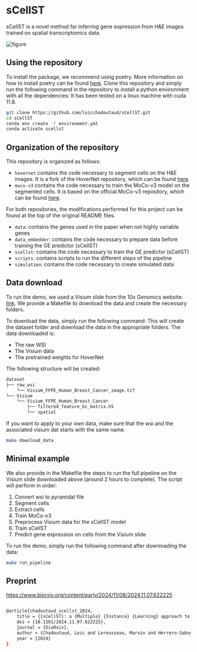 # sCellST

sCellST is a novel method for inferring gene expression from H&E images trained on spatial transcriptomics data.

![figure](method.png)

## Using the repository

To install the package, we recommend using poetry. 
More information on how to install poetry can be found [here](https://python-poetry.org/docs/).
Clone this repository and simply run the following command  in the repository to install a python environment with all the dependencies:
It has been tested on a linux machine with cuda 11.8.

```bash
git clone https://github.com/loicchadoutaud/sCellST.git
cd sCellST
conda env create -f environment.yml
conda activate scellst
```

## Organization of the repository

This repository is organized as follows:

- `hovernet` contains the code necessary to segment cells on the H&E images. 
It is a fork of the HoverNet repository, which can be found [here](https://github.com/vqdang/hover_net).
- `moco-v3` contains the code necessary to train the MoCo-v3 model on the segmented cells.
It is based on the official MoCo-v3 repository, which can be found [here](https://github.com/facebookresearch/moco-v3).

For both repositories, the modifications performed for this project can be found at the top of the original README files.

- `data`: contains the genes used in the paper when not highly variable genes
- `data_embedder`: contains the code necessary to prepare data before training the GE predictor (sCellST)
- `scellst`: contains the code necessary to train the GE predictor (sCellST)
- `scripts`: contains scripts to run the different steps of the pipeline
- `simulation`: contains the code necessary to create simulated data 

## Data download 

To run the demo, we used a Visium slide from the 10x Genomics website: [link](https://www.10xgenomics.com/datasets/human-breast-cancer-ductal-carcinoma-in-situ-invasive-carcinoma-ffpe-1-standard-1-3-0).
We provide a Makefile to download the data and create the necessary folders.

To download the data, simply run the following command:
This will create the dataset folder and download the data in the appropriate folders.
The data downloaded is:
- The raw WSI
- The Visium data
- The pretrained weights for HoverNet

The following structure will be created:
```bash
dataset
├── raw_wsi
    └── Visium_FFPE_Human_Breast_Cancer_image.tif
└── Visium
    └── Visium_FFPE_Human_Breast_Cancer
        ├── filtered_feature_bc_matrix.h5
        └── spatial
```

If you want to apply to your own data, make sure that the wsi and the associated visium dat starts with the same name.

```bash
make download_data
```

## Minimal example
We also provide in the Makefile the steps to run the full pipeline on the Visium slide downloaded above (around 2 hours to complete).
The script will perform in order:
1. Convert wsi to pyramidal file 
2. Segment cells
3. Extract cells
4. Train MoCo-v3
5. Preprocess Visium data for the sCellST model
6. Train sCellST
7. Predict gene expression on cells from the Visium slide

To run the demo, simply run the following command after downloading the data:

```bash
make run_pipeline
```

## Preprint
https://www.biorxiv.org/content/early/2024/11/08/2024.11.07.622225

```bash

@article{chadoutaud_scellst_2024,
	title = {{sCellST}: a {Multiple} {Instance} {Learning} approach to predict single-cell gene expression from {H}\&{E} images using spatial transcriptomics},
	doi = {10.1101/2024.11.07.622225},
	journal = {bioRxiv},
	author = {Chadoutaud, Loic and Lerousseau, Marvin and Herrero-Saboya, Daniel and Ostermaier, Julian and Fontugne, Jacqueline and Barillot, Emmanuel and Walter, Thomas},
	year = {2024}
}
```
